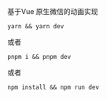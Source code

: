 基于Vue 原生微信的动画实现

```shell
yarn && yarn dev 
```

或者

```shell
pnpm i && pnpm dev 
```

或者

```shell
npm install && npm run dev 
```
